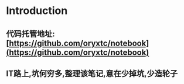 # Introduction

## 代码托管地址:[https://github.com/oryxtc/notebook](https://github.com/oryxtc/notebook)

## IT路上,坑何穷多,整理该笔记,意在少掉坑,少造轮子

